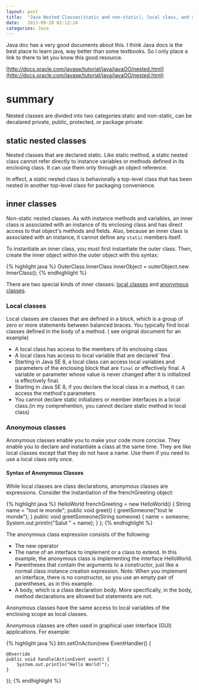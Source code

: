 ```yaml
---
layout: post
title:  "Java Nested Classes(static and non-static), local class, and anonymous class Reference"
date:   2013-09-28 02:12:24
categories: Java
---
```

Java doc has a very good documents about this. I think Java docs is the best place to learn java, way better than some textbooks. So I only place a link to there to let you know this good resource.

[http://docs.oracle.com/javase/tutorial/java/javaOO/nested.html](http://docs.oracle.com/javase/tutorial/java/javaOO/nested.html)

# summary

 Nested classes are divided into two categories:static and non-static, can be decalared private, public, protected, or package private:
 
## static nested classes
Nested classes that are declared static. Like static method, a static nested class cannot refer directly to instance variables or methods defined in its enclosing class. It can use them only through an object reference.

In effect, a static nested class is behaviorally a top-level class that has been nested in another top-level class for packaging convenience.

## inner classes
Non-static nested classes. As with instance methods and variables, an inner class is associated with an instance of its enclosing class and has direct access to that object's methods and fields. Also, because an inner class is associated with an instance, it cannot define any `static` members itself.

To instantiate an inner class, you must first instantiate the outer class. Then, create the inner object within the outer object with this syntax:

{% highlight java %}
OuterClass.InnerClass innerObject = outerObject.new InnerClass();
{% endhighlight %}

There are two special kinds of inner classes: [local classes](http://docs.oracle.com/javase/tutorial/java/javaOO/localclasses.html) and [anonymous classes](http://docs.oracle.com/javase/tutorial/java/javaOO/anonymousclasses.html).

### Local classes
Local classes are classes that are defined in a block, which is a group of zero or more statements between balanced braces. You typically find local classes defined in the body of a method. ( see original document for an example)

- A local class has access to the members of its enclosing class
- A local class has access to local variable that are declared``fina`.
- Starting in Java SE 8, a local class can access local variables and parameters of the enclosing block that are `final` or effectively final. A variable or parameter whose value is never changed after it is initialized is effectively final. 
- Starting in Java SE 8, if you declare the local class in a method, it can access the method's parameters
- You cannot declare static initializers or member interfaces in a local class.(in my comprehention, you cannot declare static method in local class)

### Anonymous classes
Anonymous classes enable you to make your code more concise. They enable you to declare and instantiate a class at the same time. They are like local classes except that they do not have a name. Use them if you need to use a local class only once.

#### Syntax of Anonymous Classes
While local classes are class declarations, anonymous classes are expressions. Consider the instantiation of the frenchGreeting object:

{% highlight java %}
HelloWorld frenchGreeting = new HelloWorld() {
	String name = "tout le monde";
	public void greet() {
		greetSomeone("tout le monde");
	}
	public void greetSomeone(String someone) {
		name = someone;
		System.out.println("Salut " + name);
	}
};
{% endhighlight %}

The anonymous class expression consists of the following:

* The new operator
* The name of an interface to implement or a class to extend. In this example, the anonymous class is implementing the interface HelloWorld.
* Parentheses that contain the arguments to a constructor, just like a normal class instance creation expression. Note: When you implement an interface, there is no constructor, so you use an empty pair of parentheses, as in this example.
* A body, which is a class declaration body. More specifically, in the body, method declarations are allowed but statements are not.

Anonymous classes have the same access to local variables of the enclosing scope as local classes.

Anonymous classes are often used in graphical user interface (GUI) applications. For example:

{% highlight java %}
btn.setOnAction(new EventHandler<ActionEvent>() {
 
	@Override
	public void handle(ActionEvent event) {
		System.out.println("Hello World!");
	}
});
{% endhighlight %}


